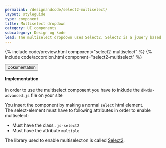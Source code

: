 ```yaml
---
permalink: /designandcode/select2-multiselect/
layout: styleguide
type: component
title: Multiselect dropdown
category: UI components
subcategory: Design og kode
lead: The multiselect dropdown uses Select2. Select2 is a jQuery based replacement for select boxes. It supports searching, remote data sets, and pagination (infinite scrolling) of results.
---
```


{% include code/preview.html component="select2-multiselect" %}
{% include code/accordion.html component="select2-multiselect" %}
<div class="accordion-bordered">
  <button class="button-unstyled accordion-button"
      aria-expanded="true" aria-controls="accordion-bordered-docs">
    Dokumentation
  </button>
  <div id="accordion-bordered-docs" aria-hidden="false" class="accordion-content">
    <h4 class="heading">Implementation</h4>
    <p>In order to use the multiselect component you have to inklude the <code>dkwds-advanced.js</code> file on your site</p>
    <p>
      You insert the component by making a normal <code>select</code> html element.<br>
      The select-element must have to following attributes in order to enable multiselect:
    </p>
    <ul>
      <li>Must have the class <code>.js-select2</code></li>
      <li>Must have the attribute <code>multiple</code></li>
    </ul>
    <p>The library used to enable multiselection is called <a href="https://select2.org/">Select2</a>.</p>
  </div>
</div>

